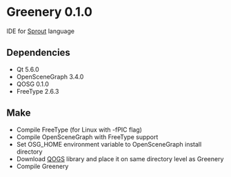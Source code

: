 # Greenery 0.1.0
IDE for [Sprout](https://github.com/krre/sprout) language

## Dependencies
- Qt 5.6.0
- OpenSceneGraph 3.4.0
- QOSG 0.1.0
- FreeType 2.6.3

## Make
- Compile FreeType (for Linux with -fPIC flag)
- Compile OpenSceneGraph with FreeType support
- Set OSG_HOME environment variable to OpenSceneGraph install directory
- Download [QOGS](https://github.com/krre/qosg) library and place it on same directory level as Greenery
- Compile Greenery
